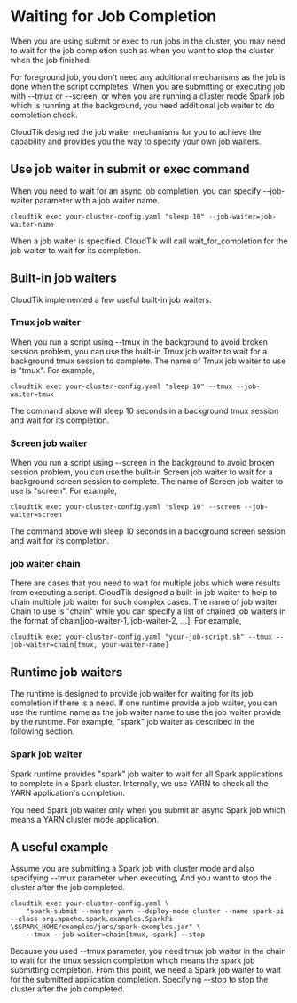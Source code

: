 # Waiting for Job Completion
When you are using submit or exec to run jobs in the cluster, you may need to wait for
the job completion such as when you want to stop the cluster when the job finished.

For foreground job, you don't need any additional mechanisms as the job is done when the script completes.
When you are submitting or executing job with --tmux or --screen, or when you are running a cluster mode
Spark job which is running at the background, you need additional job waiter to do completion check.

CloudTik designed the job waiter mechanisms for you to achieve the capability and provides you the
way to specify your own job waiters.

## Use job waiter in submit or exec command
When you need to wait for an async job completion, you can specify --job-waiter parameter
with a job waiter name.

```
cloudtik exec your-cluster-config.yaml "sleep 10" --job-waiter=job-waiter-name
```

When a job waiter is specified, CloudTik will call wait_for_completion for the job waiter
to wait for its completion.

## Built-in job waiters
CloudTik implemented a few useful built-in job waiters. 

### Tmux job waiter
When you run a script using --tmux in the background to avoid broken session problem,
you can use the built-in Tmux job waiter to wait for a background tmux session to complete.
The name of Tmux job waiter to use is "tmux". For example,

```
cloudtik exec your-cluster-config.yaml "sleep 10" --tmux --job-waiter=tmux
```

The command above will sleep 10 seconds in a background tmux session and wait for its completion.

### Screen job waiter
When you run a script using --screen in the background to avoid broken session problem,
you can use the built-in Screen job waiter to wait for a background screen session to complete.
The name of Screen job waiter to use is "screen". For example,

```
cloudtik exec your-cluster-config.yaml "sleep 10" --screen --job-waiter=screen
```

The command above will sleep 10 seconds in a background screen session and wait for its completion.

### job waiter chain
There are cases that you need to wait for multiple jobs which were results from executing a script.
CloudTik designed a built-in job waiter to help to chain multiple job waiter for such complex cases.
The name of job waiter Chain to use is "chain" while you can specify a list of chained job waiters in the format
of chain[job-waiter-1, job-waiter-2, ...].
For example,

```
cloudtik exec your-cluster-config.yaml "your-job-script.sh" --tmux --job-waiter=chain[tmux, your-waiter-name]
```

## Runtime job waiters
The runtime is designed to provide job waiter for waiting for its job completion if there is a need.
If one runtime provide a job waiter, you can use the runtime name as the job waiter name to use
the job waiter provide by the runtime. For example, "spark" job waiter as described in the following section.

### Spark job waiter
Spark runtime provides "spark" job waiter to wait for all Spark applications to complete in a Spark cluster.
Internally, we use YARN to check all the YARN application's completion.

You need Spark job waiter only when you submit an async Spark job which means a YARN cluster mode application.

## A useful example
Assume you are submitting a Spark job with cluster mode and also specifying --tmux parameter when executing,
And you want to stop the cluster after the job completed.

```
cloudtik exec your-cluster-config.yaml \
    "spark-submit --master yarn --deploy-mode cluster --name spark-pi --class org.apache.spark.examples.SparkPi \$SPARK_HOME/examples/jars/spark-examples.jar" \
    --tmux --job-waiter=chain[tmux, spark] --stop
```

Because you used --tmux parameter, you need tmux job waiter in the chain to wait for the tmux session completion
which means the spark job submitting completion. From this point, we need a Spark job waiter to wait for the submitted
application completion. Specifying --stop to stop the cluster after the job completed.
